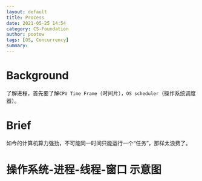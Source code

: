 ```yaml
---
layout: default
title: Process
date: 2021-05-25 14:54
category: CS-Foundation
author: pootow
tags: [OS, Concurrency]
summary: 
---
```


# Background

了解进程，首先要了解`CPU Time Frame`（时间片），`OS scheduler`（操作系统调度器）。

# Brief

如今的计算机算力强劲，不可能同一时间只能运行一个“任务”，那样太浪费了。

# 操作系统-进程-线程-窗口 示意图

